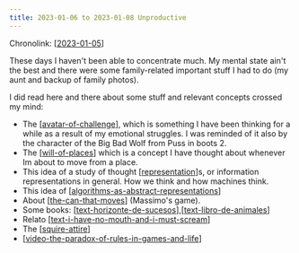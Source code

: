 ```yaml
---
title: 2023-01-06 to 2023-01-08 Unproductive
---
```


Chronolink: [[2023-01-05]]

These days I haven't been able to concentrate much. My mental state ain't the best and there were some family-related important stuff I had to do (my aunt and backup of family photos).

I did read here and there about some stuff and relevant concepts crossed my mind:

- The [[avatar-of-challenge]], which is something I have been thinking for a while as a result of my emotional struggles. I was reminded of it also by the character of the Big Bad Wolf from Puss in boots 2.
- The [[will-of-places]] which is a concept I have thought about whenever Im about to move from a place.
- This idea of a study of thought [[representation]]s, or information representations in general. How we think and how machines think.
- This idea of [[algorithms-as-abstract-representations]]
- About [[the-can-that-moves]] (Massimo's game).
- Some books: [[text-horizonte-de-sucesos]],[[text-libro-de-animales]]
- Relato [[text-i-have-no-mouth-and-i-must-scream]]
- The [[squire-attire]]
- [[video-the-paradox-of-rules-in-games-and-life]]









[//begin]: # "Autogenerated link references for markdown compatibility"
[2023-01-05]: .././wayward/2023-01-05 "2023-01-05"
[avatar-of-challenge]: .././bubbles/avatar-of-challenge "avatar-of-challenge"
[will-of-places]: .././bubbles/will-of-places "will-of-places"
[representation]: .././bubbles/representation "representation"
[algorithms-as-abstract-representations]: .././bubbles/algorithms-as-abstract-representations "algorithms-as-abstract-representations"
[the-can-that-moves]: .././bubbles/the-can-that-moves "the-can-that-moves"
[text-horizonte-de-sucesos]: .././bubbles/stub "text-horizonte-de-sucesos"
[text-libro-de-animales]: .././bubbles/text-libro-de-animales "text-libro-de-animales"
[text-i-have-no-mouth-and-i-must-scream]: .././bubbles/stub "text-i-have-no-mouth-and-i-must-scream"
[squire-attire]: .././bubbles/squire-attire "squire-attire"
[video-the-paradox-of-rules-in-games-and-life]: .././bubbles/stub "video-the-paradox-of-rules-in-games-and-life"
[//end]: # "Autogenerated link references"

